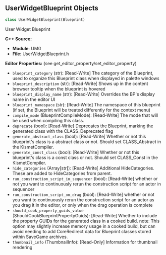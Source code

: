 ## UserWidgetBlueprint Objects

```python
class UserWidgetBlueprint(Blueprint)
```

User Widget Blueprint

**C++ Source:**

- **Module**: UMG
- **File**: UserWidgetBlueprint.h

**Editor Properties:** (see get_editor_property/set_editor_property)

- ``blueprint_category`` (str):  [Read-Write] The category of the Blueprint, used to organize this Blueprint class when displayed in palette windows
- ``blueprint_description`` (str):  [Read-Write] Shows up in the content browser tooltip when the blueprint is hovered
- ``blueprint_display_name`` (str):  [Read-Write] Overrides the BP's display name in the editor UI
- ``blueprint_namespace`` (str):  [Read-Write] The namespace of this blueprint (if set, the Blueprint will be treated differently for the context menu)
- ``compile_mode`` (BlueprintCompileMode):  [Read-Write] The mode that will be used when compiling this class.
- ``deprecate`` (bool):  [Read-Write] Deprecates the Blueprint, marking the generated class with the CLASS_Deprecated flag
- ``generate_abstract_class`` (bool):  [Read-Write] Whether or not this blueprint's class is a abstract class or not.  Should set CLASS_Abstract in the KismetCompiler.
- ``generate_const_class`` (bool):  [Read-Write] Whether or not this blueprint's class is a const class or not.  Should set CLASS_Const in the KismetCompiler.
- ``hide_categories`` (Array[str]):  [Read-Write] Additional HideCategories. These are added to HideCategories from parent.
- ``run_construction_script_in_sequencer`` (bool):  [Read-Write] whether or not you want to continuously rerun the construction script for an actor in sequencer
- ``run_construction_script_on_drag`` (bool):  [Read-Write] whether or not you want to continuously rerun the construction script for an actor as you drag it in the editor, or only when the drag operation is complete
- ``should_cook_property_guids_value`` (ShouldCookBlueprintPropertyGuids):  [Read-Write] Whether to include the property GUIDs for the generated class in a cooked build.
  note: This option may slightly increase memory usage in a cooked build, but can avoid needing to add CoreRedirect data for Blueprint classes stored within SaveGame archives.
- ``thumbnail_info`` (ThumbnailInfo):  [Read-Only] Information for thumbnail rendering

<a id="unreal.BaseWidgetBlueprint"></a>